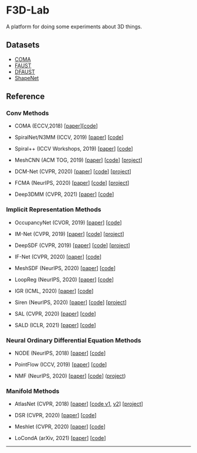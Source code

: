 
# F3D-Lab
A platform for doing some experiments about 3D things.

## Datasets

* [COMA](https://coma.is.tue.mpg.de/)
* [FAUST](http://faust.is.tue.mpg.de/)
* [DFAUST](https://dfaust.is.tue.mpg.de/)
* [ShapeNet](https://shapenet.org/)

## Reference
### Conv Methods
* COMA (ECCV,2018) [[paper](https://arxiv.org/abs/1807.10267)][[code](https://github.com/anuragranj/coma)]

* SpiralNet/N3MM (ICCV, 2019) [[paper](https://arxiv.org/abs/1905.02876)] [[code](https://github.com/gbouritsas/Neural3DMM)]

* Spiral++ (ICCV Workshops, 2019) [[paper](https://arxiv.org/abs/1911.05856)] [[code](https://github.com/sw-gong/spiralnet_plus)] 

* MeshCNN (ACM TOG, 2019) [[paper][meshcnn_paper]] [[code][meshcnn_code]] [[project][meshcnn_project]]

* DCM-Net (CVPR, 2020) [[paper](https://arxiv.org/abs/2004.01002)] [[code](https://github.com/VisualComputingInstitute/dcm-net/)] [[project](https://visualcomputinginstitute.github.io/dcm-net/)]

* FCMA (NeurIPS, 2020) [[paper](https://arxiv.org/abs/2006.04325)] [[code](https://github.com/facebookresearch/VCMeshConv)] [[project](https://zhouyisjtu.github.io/project_vcmeshcnn/vcmeshcnn.html)] 

* Deep3DMM (CVPR, 2021) [[paper](https://arxiv.org/abs/2105.02173)] [[code](https://github.com/zxchen110/Deep3DMM/)]

### Implicit Representation Methods
* OccupancyNet (CVOR, 2019) [[paper](https://arxiv.org/abs/1812.03828)] [[code](https://github.com/autonomousvision/occupancy_networks)]

* IM-Net (CVPR, 2019) [[paper](https://arxiv.org/abs/1812.02822)] [[code](https://github.com/czq142857/IM-NET-pytorch)] [[project](https://www.sfu.ca/~zhiqinc/imgan/Readme.html)]

* DeepSDF (CVPR, 2019) [[paper](https://arxiv.org/abs/1901.05103)] [[code](https://github.com/facebookresearch/DeepSDF)] [[project](https://virtualhumans.mpi-inf.mpg.de/ifnets/)]

* IF-Net (CVPR, 2020) [[paper](https://arxiv.org/abs/2003.01456)] [[code](https://github.com/jchibane/if-net)]

* MeshSDF (NeurIPS, 2020) [[paper](https://arxiv.org/abs/2006.03997)] [[code](https://github.com/cvlab-epfl/MeshSDF)]

* LoopReg (NeurIPS, 2020) [[paper](https://arxiv.org/abs/2010.12447)] [[code](https://github.com/bharat-b7/LoopReg)]

* IGR (ICML, 2020) [[paper](https://arxiv.org/abs/2002.10099)] [[code](https://github.com/amosgropp/IGR)]

* Siren (NeurIPS, 2020) [[paper](https://arxiv.org/abs/2006.09661)] [[code](https://github.com/vsitzmann/siren)] [[project](https://vsitzmann.github.io/siren/)]

* SAL (CVPR, 2020) [[paper](https://arxiv.org/abs/1911.10414)] [[code](https://github.com/matanatz/SAL)]

* SALD (ICLR, 2021) [[paper](https://arxiv.org/abs/2006.05400)] [[code](https://github.com/matanatz/SALD)]

### Neural Ordinary Differential Equation Methods
* NODE (NeurIPS, 2018) [[paper](https://arxiv.org/abs/1806.07366)] [[code](https://github.com/rtqichen/torchdiffeq)]

* PointFlow (ICCV, 2019) [[paper](https://arxiv.org/abs/1906.12320)] [[code](https://github.com/stevenygd/PointFlow)]

* NMF (NeurIPS, 2020) [[paper](https://arxiv.org/abs/2007.10973)] [[code](https://github.com/KunalMGupta/NeuralMeshFlow)] ([project](https://kunalmgupta.github.io/projects/NeuralMeshflow.html))

### Manifold Methods
* AtlasNet (CVPR, 2018) [[paper](https://arxiv.org/abs/1802.05384)] [[code v1](https://github.com/ThibaultGROUEIX/AtlasNet), [v2](https://github.com/ThibaultGROUEIX/AtlasNet/tree/V2.2)] [[project](http://imagine.enpc.fr/~groueixt/atlasnet/)]

* DSR (CVPR, 2020) [[paper](https://arxiv.org/abs/1911.11227)] [[code](https://github.com/bednarikjan/differential_surface_representation)]

* Meshlet (CVPR, 2020) [[paper](https://arxiv.org/abs/2001.01744)] [[code](https://github.com/NVlabs/meshlets)]

* LoCondA (arXiv, 2021) [[paper](https://arxiv.org/abs/2102.05984)] [[code](https://github.com/gmum/LoCondA)]

-----------
[meshcnn_paper]: https://arxiv.org/abs/1809.05910
[meshcnn_code]: https://github.com/ranahanocka/MeshCNN
[meshcnn_project]: https://ranahanocka.github.io/MeshCNN/


